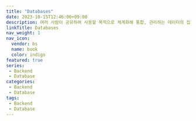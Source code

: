 ```yaml
---
title: "Databases"
date: 2023-10-15T12:46:00+09:00
description: 여러 사람이 공유하여 사용할 목적으로 체계화해 통합, 관리하는 데이터의 집합
linkTitle: Databases
nav_weight: 1
nav_icon:
  vendor: bs
  name: book
  color: indigo
featured: true
series:  
 - Backend
 - Database
categories:
 - Backend
 - Database
tags:
 - Backend
 - Database
---
```

